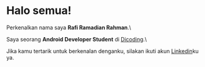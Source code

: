 # Halo semua! 

Perkenalkan nama saya **Rafi Ramadian Rahman**.\

Saya seorang **Android Developer Student** di [Dicoding](https://www.dicoding.com/).\

Jika kamu tertarik untuk berkenalan denganku, silakan ikuti akun [Linkedin](https://www.linkedin.com/in/rafi-ramadian-rahman-b72281219/)ku ya.

